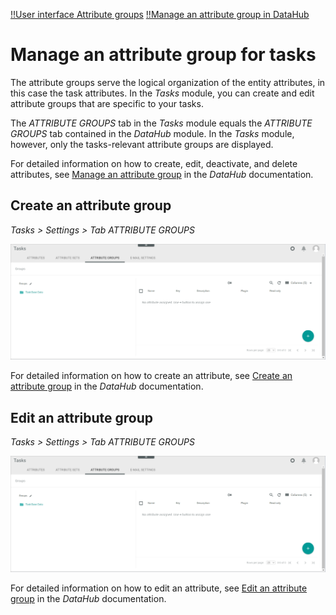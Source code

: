 [!!User interface Attribute groups](../UserInterface/to-be-determined)
[!!Manage an attribute group in DataHub](../../DataHub/Integration/03_ManageAttributeGroups.md)

# Manage an attribute group for tasks

The attribute groups serve the logical organization of the entity attributes, in this case the task attributes. In the *Tasks* module, you can create and edit attribute groups that are specific to your tasks. 

The *ATTRIBUTE GROUPS* tab in the *Tasks* module equals the *ATTRIBUTE GROUPS* tab contained in the *DataHub* module. In the *Tasks* module, however, only the tasks-relevant attribute groups are displayed. 

For detailed information on how to create, edit, deactivate, and delete attributes, see [Manage an attribute group](../../DataHub/Integration/03_ManageAttributeGroups.md) in the *DataHub* documentation.

[comment]: <> (so allgemein, oder unter dem jeweiligen Procedure?)

## Create an attribute group

*Tasks > Settings > Tab ATTRIBUTE GROUPS*

![Attribute groups](../../Assets/Screenshots/Tasks/Settings/AttributeGroups/TasksAttributeGroups.png "[Attribute groups]")

For detailed information on how to create an attribute, see [Create an attribute group](../../DataHub/Integration/03_ManageAttributeGroups.md#create-an-attribute-group) in the *DataHub* documentation.

## Edit an attribute group

*Tasks > Settings > Tab ATTRIBUTE GROUPS*

![Attribute groups](../../Assets/Screenshots/Tasks/Settings//AttributeGroups/TasksAttributeGroups.png "[Attribute groups]")

For detailed information on how to edit an attribute, see [Edit an attribute group](../../DataHub/Integration/03_ManageAttributeGroups.md#edit-an-attribute-group) in the *DataHub* documentation.



